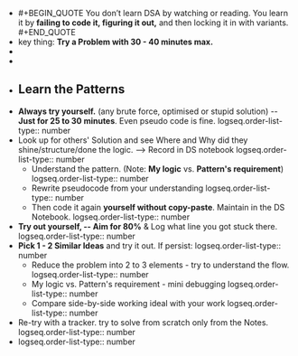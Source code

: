 - #+BEGIN_QUOTE
  You don’t learn DSA by watching or reading. You learn it by **failing to code it, figuring it out,** and then locking it in with variants.
  #+END_QUOTE
- key thing: **Try a Problem with 30 - 40 minutes max.**
-
-
- ## Learn the Patterns
- **Always try yourself.** (any brute force, optimised or stupid solution) -- **Just for 25 to 30 minutes**. Even pseudo code is fine.
  logseq.order-list-type:: number
- Look up for others' Solution and see Where and Why did they shine/structure/done the logic. --> Record in DS notebook
  logseq.order-list-type:: number
	- Understand the pattern. (Note: **My logic** vs. **Pattern's requirement**)
	  logseq.order-list-type:: number
	- Rewrite pseudocode from your understanding
	  logseq.order-list-type:: number
	- Then code it again **yourself without copy-paste**. Maintain in the DS Notebook.
	  logseq.order-list-type:: number
- **Try out yourself, -- Aim for 80%** & Log what line you got stuck there.
  logseq.order-list-type:: number
- **Pick 1 - 2 Similar Ideas** and try it out. If persist:
  logseq.order-list-type:: number
	- Reduce the problem into 2 to 3 elements - try to understand the flow.
	  logseq.order-list-type:: number
	- My logic vs. Pattern's requirement - mini debugging 
	  logseq.order-list-type:: number
	- Compare side-by-side working ideal with your work
	  logseq.order-list-type:: number
- Re-try with a tracker. try to solve from scratch only from the Notes. 
  logseq.order-list-type:: number
- logseq.order-list-type:: number